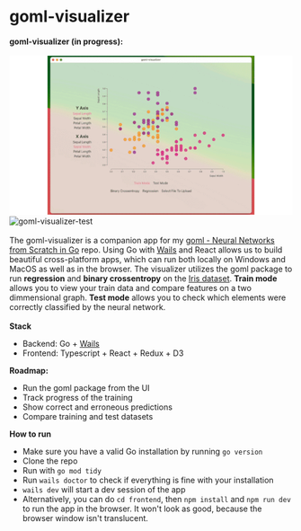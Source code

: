 # goml-visualizer
<b>goml-visualizer (in progress): </b><br><br>
![goml-visualizer-train](https://github.com/vtech6/goml-visualizer/blob/main/trainVisualizer.gif) <br>
![goml-visualizer-test](https://github.com/vtech6/goml-visualizer/blob/main/testVisualizer.gif)<br><br>
The goml-visualizer is a companion app for my [goml - Neural Networks from Scratch in Go](https://github.com/vtech6/goml) repo. Using Go with [Wails](https://wails.io) and React allows us to build beautiful cross-platform apps, which can run both locally on Windows and MacOS as well as in the browser. The visualizer utilizes the goml package to run <b>regression</b> and <b>binary crossentropy</b> on the [Iris dataset](https://www.kaggle.com/datasets/uciml/iris). <b>Train mode</b> allows you to view your train data and compare features on a two dimmensional graph. <b>Test mode</b> allows you to check which elements were correctly classified by the neural network.<br><br>
<b>Stack</b>
- Backend: Go + [Wails](https://wails.io)
- Frontend: Typescript + React + Redux + D3
  
<b>Roadmap:</b>
- Run the goml package from the UI
- Track progress of the training
- Show correct and erroneous predictions
- Compare training and test datasets<br>

<b>How to run</b>
- Make sure you have a valid Go installation by running `go version`
- Clone the repo
- Run with `go mod tidy`
- Run `wails doctor` to check if everything is fine with your installation
- `wails dev` will start a dev session of the app
- Alternatively, you can do `cd frontend`, then `npm install` and `npm run dev` to run the app in the browser. It won't look as good, because the browser window isn't translucent.


